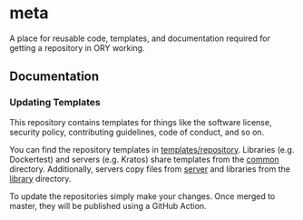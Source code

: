 # meta

A place for reusable code, templates, and documentation required for getting a repository in ORY working.

## Documentation

### Updating Templates

This repository contains templates for things like the software license, security policy, contributing guidelines,
code of conduct, and so on.

You can find the repository templates in [templates/repository](./templates/repository). Libraries (e.g. Dockertest)
and servers (e.g. Kratos) share templates from the [common](./templates/repository/common) directory. Additionally,
servers copy files from [server](./templates/repository/server) and libraries from the
[library](./templates/repository/library) directory.

To update the repositories simply make your changes. Once merged to master, they will be published using a GitHub Action.
